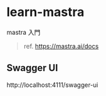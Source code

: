 # learn-mastra
mastra 入門

> ref. https://mastra.ai/docs

## Swagger UI
http://localhost:4111/swagger-ui
